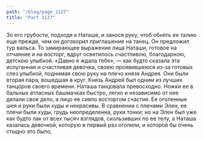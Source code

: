 ```yaml
---
path: "/blog/page_1127"
title: "Part 1127"
---
```


3о его грубости, подходя к Наташе, и занося руку, чтоб обнять ее талию еще прежде, чем он договорил приглашение на танец. Он предложил тур вальса. То замирающее выражение лица Наташи, готовое на отчаяние и на восторг, вдруг осветилось счастливою, благодарною, детскою улыбкой.
«Давно я ждала тебя», — как будто сказала эта испуганная и счастливая девочка, своею проявившеюся из-за готовых слез улыбкой, поднимая свою руку на плечо князя Андрея. Они были вторая пара, вошедшая в круг. Князь Андрей был одним из лучших танцоров своего времени. Наташа танцовала превосходно. Ножки ее в бальных атласных башмачках быстро, легко и независимо от нее делали свое дело, а лицо ее сияло восторгом счастия. Ее оголенные шея и руки были худы и некрасивы. В сравнении с плечами Элен, ее плечи были худы, грудь неопределенна, руки тонки; но на Элен был уже как будто лак от всех тысяч взглядов, скользивших по ее телу, а Наташа казалась девочкой, которую в первый раз оголили, и которой бы очень стыдно это было, 

